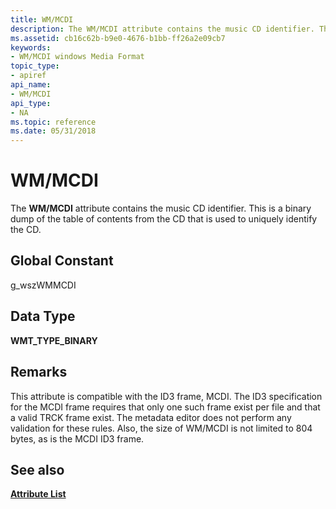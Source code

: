 ```yaml
---
title: WM/MCDI
description: The WM/MCDI attribute contains the music CD identifier. This is a binary dump of the table of contents from the CD that is used to uniquely identify the CD.
ms.assetid: cb16c62b-b9e0-4676-b1bb-ff26a2e09cb7
keywords:
- WM/MCDI windows Media Format
topic_type:
- apiref
api_name:
- WM/MCDI
api_type:
- NA
ms.topic: reference
ms.date: 05/31/2018
---
```


# WM/MCDI

The **WM/MCDI** attribute contains the music CD identifier. This is a binary dump of the table of contents from the CD that is used to uniquely identify the CD.

## Global Constant

g\_wszWMMCDI

## Data Type

**WMT\_TYPE\_BINARY**

## Remarks

This attribute is compatible with the ID3 frame, MCDI. The ID3 specification for the MCDI frame requires that only one such frame exist per file and that a valid TRCK frame exist. The metadata editor does not perform any validation for these rules. Also, the size of WM/MCDI is not limited to 804 bytes, as is the MCDI ID3 frame.

## See also

<dl> <dt>

[**Attribute List**](attribute-list.md)
</dt> </dl>

 

 




